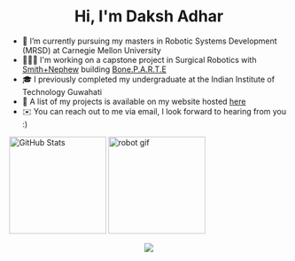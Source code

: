 <h1 align="center">Hi, I'm Daksh Adhar</h1>

- 🏫 I’m currently pursuing my masters in Robotic Systems Development (MRSD) at Carnegie Mellon University
- 👩🏻‍⚕️ I'm working on a capstone project in Surgical Robotics with [Smith+Nephew](https://www.smith-nephew.com/en-us) building [Bone.P.A.R.T.E](https://mrsdprojects.ri.cmu.edu/2025teamd/)
- 🎓  I previously completed my undergraduate at the Indian Institute of Technology Guwahati
- 🌱 A list of my projects is available on my website hosted [here](https://a-daksh.github.io/)
- ✉️  You can reach out to me via email, I look forward to hearing from you :)
<p align="left">
  <img src="https://github-readme-stats.vercel.app/api?username=a-daksh&show_icons=true&theme=radical" alt="GitHub Stats" height="175">
  <img src="./215285.gif" alt="robot gif" height="175">
</p>

<p align="center">
  <img src="https://skillicons.dev/icons?i=python,cpp,matlab,ros,tensorflow,pytorch,docker,linux,ubuntu,postgresql,git,github,raspberrypi,arduino" />
</p>


